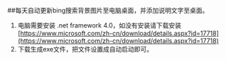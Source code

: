 ##每天自动更新bing搜索背景图片至电脑桌面，并添加说明文字至桌面。 

1. 电脑需要安装 .net framework 4.0，如没有安装请下载安装
	[https://www.microsoft.com/zh-cn/download/details.aspx?id=17718](https://www.microsoft.com/zh-cn/download/details.aspx?id=17718)
2. 下载生成exe文件，把文件设置成自动启动即可。

